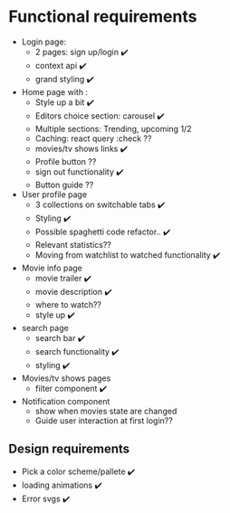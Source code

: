 # Functional requirements

- Login page:
  - 2 pages: sign up/login ✔️
  - context api ✔️
  - grand styling ✔️
- Home page with :
  - Style up a bit ✔️
  - Editors choice section: carousel ✔️
  - Multiple sections: Trending, upcoming 1/2 
  - Caching: react query :check ??
  - movies/tv shows links ✔️
  - Profile button ??
  - sign out functionality ✔️
  - Button guide ??
- User profile page
  - 3 collections on switchable tabs ✔️
  - Styling ✔️
  - Possible spaghetti code refactor.. ✔️
  - Relevant statistics??
  - Moving from watchlist to watched functionality ✔️
- Movie info page
  - movie trailer ✔️
  - movie description ✔️
  - where to watch??
  - style up ✔️
- search page
  - search bar ✔️
  - search functionality ✔️
  - styling ✔️
- Movies/tv shows pages
  - filter component ✔️
- Notification component
  - show when movies state are changed
  - Guide user interaction at first login??

## Design requirements

- Pick a color scheme/pallete ✔️
- loading animations ✔️
- Error svgs ✔️